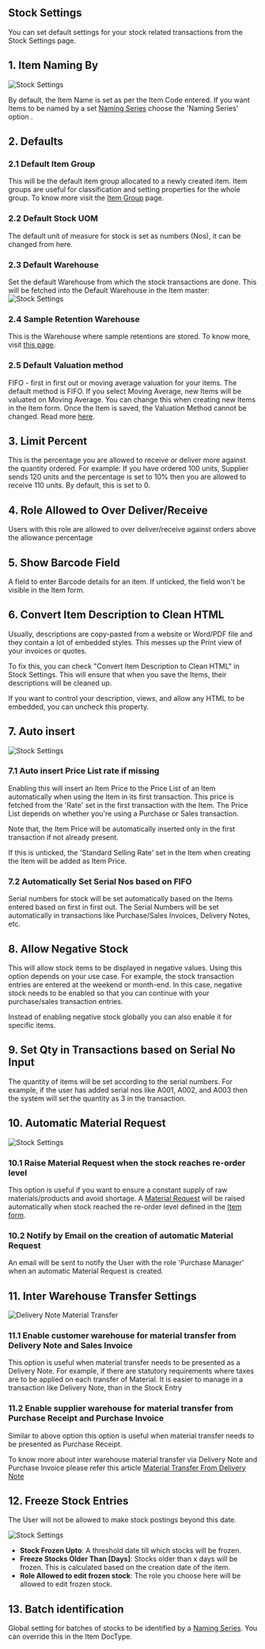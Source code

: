 ## Stock Settings

You can set default settings for your stock related transactions from the Stock Settings page.

## 1\. Item Naming By

![Stock Settings](https://docs.erpnext.com/files/stock-settings-1.png)

By default, the Item Name is set as per the Item Code entered. If you want Items to be named by a set [Naming Series](https://docs.erpnext.com/docs/v13/user/manual/en/setting-up/settings/naming-series) choose the 'Naming Series' option .

## 2\. Defaults

### 2.1 Default Item Group

This will be the default item group allocated to a newly created item. Item groups are useful for classification and setting properties for the whole group. To know more visit the [Item Group](https://docs.erpnext.com/docs/v13/user/manual/en/stock/item-group) page.

### 2.2 Default Stock UOM

The default unit of measure for stock is set as numbers (Nos), it can be changed from here.

### 2.3 Default Warehouse

Set the default Warehouse from which the stock transactions are done. This will be fetched into the Default Warehouse in the Item master: ![Stock Settings](https://docs.erpnext.com/files/stock-settings-def.png)

### 2.4 Sample Retention Warehouse

This is the Warehouse where sample retentions are stored. To know more, visit [this page](https://docs.erpnext.com/docs/v13/user/manual/en/stock/retain-sample-stock).

### 2.5 Default Valuation method

FIFO - first in first out or moving average valuation for your items. The default method is FIFO. If you select Moving Average, new Items will be valuated on Moving Average. You can change this when creating new Items in the Item form. Once the Item is saved, the Valuation Method cannot be changed. Read more [here](https://frappe.io/blog/erpnext-features/inventory-valuation-method-fifo-vs-moving-average).

## 3\. Limit Percent

This is the percentage you are allowed to receive or deliver more against the quantity ordered. For example: If you have ordered 100 units, Supplier sends 120 units and the percentage is set to 10% then you are allowed to receive 110 units. By default, this is set to 0.

## 4\. Role Allowed to Over Deliver/Receive

Users with this role are allowed to over deliver/receive against orders above the allowance percentage

## 5\. Show Barcode Field

A field to enter Barcode details for an item. If unticked, the field won't be visible in the Item form.

## 6\. Convert Item Description to Clean HTML

Usually, descriptions are copy-pasted from a website or Word/PDF file and they contain a lot of embedded styles. This messes up the Print view of your invoices or quotes.

To fix this, you can check "Convert Item Description to Clean HTML" in Stock Settings. This will ensure that when you save the Items, their descriptions will be cleaned up.

If you want to control your description, views, and allow any HTML to be embedded, you can uncheck this property.

## 7\. Auto insert

![Stock Settings](https://docs.erpnext.com/files/stock-settings-2.png)

### 7.1 Auto insert Price List rate if missing

Enabling this will insert an Item Price to the Price List of an Item automatically when using the Item in its first transaction. This price is fetched from the 'Rate' set in the first transaction with the Item. The Price List depends on whether you're using a Purchase or Sales transaction.

Note that, the Item Price will be automatically inserted only in the first transaction if not already present.

If this is unticked, the 'Standard Selling Rate' set in the Item when creating the Item will be added as Item Price.

### 7.2 Automatically Set Serial Nos based on FIFO

Serial numbers for stock will be set automatically based on the Items entered based on first in first out. The Serial Numbers will be set automatically in transactions like Purchase/Sales Invoices, Delivery Notes, etc.

## 8\. Allow Negative Stock

This will allow stock items to be displayed in negative values. Using this option depends on your use case. For example, the stock transaction entries are entered at the weekend or month-end. In this case, negative stock needs to be enabled so that you can continue with your purchase/sales transaction entries.

Instead of enabling negative stock globally you can also enable it for specific items.

## 9\. Set Qty in Transactions based on Serial No Input

The quantity of items will be set according to the serial numbers. For example, if the user has added serial nos like A001, A002, and A003 then the system will set the quantity as 3 in the transaction.

## 10\. Automatic Material Request

![Stock Settings](https://docs.erpnext.com/files/stock-settings-3.png)

### 10.1 Raise Material Request when the stock reaches re-order level

This option is useful if you want to ensure a constant supply of raw materials/products and avoid shortage. A [Material Request](https://docs.erpnext.com/docs/v13/user/manual/en/stock/material-request) will be raised automatically when stock reached the re-order level defined in the [Item form](https://docs.erpnext.com/docs/v13/user/manual/en/stock/item#34-automatic-reordering).

### 10.2 Notify by Email on the creation of automatic Material Request

An email will be sent to notify the User with the role 'Purchase Manager' when an automatic Material Request is created.

## 11\. Inter Warehouse Transfer Settings

![Delivery Note Material Transfer](https://docs.erpnext.com/files/inter-warehouse.png)

### 11.1 Enable customer warehouse for material transfer from Delivery Note and Sales Invoice

This option is useful when material transfer needs to be presented as a Delivery Note. For example, if there are statutory requirements where taxes are to be applied on each transfer of Material. It is easier to manage in a transaction like Delivery Note, than in the Stock Entry

### 11.2 Enable supplier warehouse for material transfer from Purchase Receipt and Purchase Invoice

Similar to above option this option is useful when material transfer needs to be presented as Purchase Receipt.

To know more about inter warehouse material transfer via Delivery Note and Purchase Invoice please refer this article [Material Transfer From Delivery Note](https://docs.erpnext.com/docs/v13/user/manual/en/stock/articles/material-transfer-from-delivery-note)

## 12\. Freeze Stock Entries

The User will not be allowed to make stock postings beyond this date.

![Stock Settings](https://docs.erpnext.com/files/stock-settings-4.png)

*   **Stock Frozen Upto**: A threshold date till which stocks will be frozen.
*   **Freeze Stocks Older Than \[Days\]**: Stocks older than x days will be frozen. This is calculated based on the creation date of the item.
*   **Role Allowed to edit frozen stock**: The role you choose here will be allowed to edit frozen stock.

## 13\. Batch identification

Global setting for batches of stocks to be identified by a [Naming Series](https://docs.erpnext.com/docs/v13/user/manual/en/setting-up/settings/naming-series). You can override this in the Item DocType.